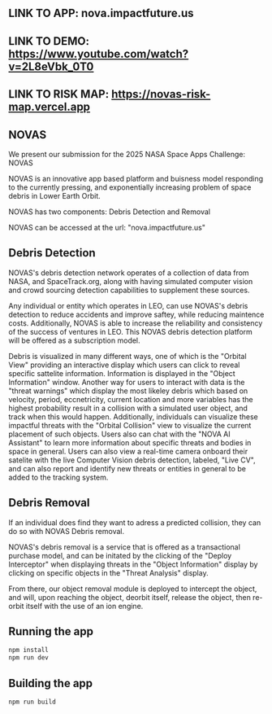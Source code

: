 ## LINK TO APP: nova.impactfuture.us
## LINK TO DEMO: https://www.youtube.com/watch?v=2L8eVbk_0T0
## LINK TO RISK MAP: https://novas-risk-map.vercel.app

## NOVAS
We present our submission for the 2025 NASA Space Apps Challenge: NOVAS

NOVAS is an innovative app based platform and buisness model responding to the currently pressing, and exponentially increasing problem of space debris in Lower Earth Orbit.

NOVAS has two components: Debris Detection and Removal

NOVAS can be accessed at the url: "nova.impactfuture.us"

## Debris Detection

NOVAS's debris detection network operates of a collection of data from NASA, and SpaceTrack.org, along with having simulated computer vision and crowd sourcing detection capabilities to supplement these sources.

Any individual or entity which operates in LEO, can use NOVAS's debris detection to reduce accidents and improve saftey, while reducing maintence costs. Additionally, NOVAS is able to increase the reliability and consistency of the success of ventures in LEO. This NOVAS debris detection platform will be offered as a subscription model.

Debris is visualized in many different ways, one of which is the "Orbital View" providing an interactive display which users can click to reveal specific sattelite information. Information is displayed in the "Object Information" window.
Another way for users to interact with data is the "threat warnings" which display the most likeley debris which based on velocity, period, eccnetricity, current location and more variables has the highest probability result in a collision with a simulated user object, and track when this would happen.
Additionally, individuals can visualize these impactful threats with the "Orbital Collision" view to visualize the current placement of such objects.
Users also can chat with the "NOVA AI Assistant" to learn more information about specific threats and bodies in space in general.
Users can also view a real-time camera onboard their satelite with the live Computer Vision debris detection, labeled, "Live CV", and can also report and identify new threats or entities in general to be added to the tracking system.

## Debris Removal

If an individual does find they want to adress a predicted collision, they can do so with NOVAS Debris removal.

NOVAS's debris removal is a service that is offered as a transactional purchase model, and can be initated by the clicking of the "Deploy Interceptor" when displaying threats in the "Object Information" display by clicking on specific objects in the "Threat Analysis" display. 

From there, our object removal module is deployed to intercept the object, and will, upon reaching the object, deorbit itself, release the object, then re-orbit itself with the use of an ion engine.

## Running the app

```bash
npm install
npm run dev
```

## Building the app

```bash
npm run build
```
